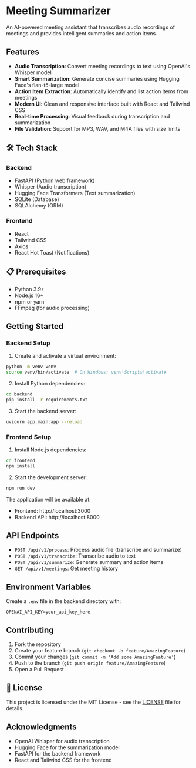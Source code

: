 # Meeting Summarizer

An AI-powered meeting assistant that transcribes audio recordings of meetings and provides intelligent summaries and action items.

##  Features

- **Audio Transcription**: Convert meeting recordings to text using OpenAI's Whisper model
- **Smart Summarization**: Generate concise summaries using Hugging Face's flan-t5-large model
- **Action Item Extraction**: Automatically identify and list action items from meetings
- **Modern UI**: Clean and responsive interface built with React and Tailwind CSS
- **Real-time Processing**: Visual feedback during transcription and summarization
- **File Validation**: Support for MP3, WAV, and M4A files with size limits

## 🛠️ Tech Stack

### Backend
- FastAPI (Python web framework)
- Whisper (Audio transcription)
- Hugging Face Transformers (Text summarization)
- SQLite (Database)
- SQLAlchemy (ORM)

### Frontend
- React
- Tailwind CSS
- Axios
- React Hot Toast (Notifications)

## 📋 Prerequisites

- Python 3.9+
- Node.js 16+
- npm or yarn
- FFmpeg (for audio processing)

##  Getting Started

### Backend Setup

1. Create and activate a virtual environment:
```bash
python -m venv venv
source venv/bin/activate  # On Windows: venv\Scripts\activate
```

2. Install Python dependencies:
```bash
cd backend
pip install -r requirements.txt
```

3. Start the backend server:
```bash
uvicorn app.main:app --reload
```

### Frontend Setup

1. Install Node.js dependencies:
```bash
cd frontend
npm install
```

2. Start the development server:
```bash
npm run dev
```

The application will be available at:
- Frontend: http://localhost:3000
- Backend API: http://localhost:8000

##  API Endpoints

- `POST /api/v1/process`: Process audio file (transcribe and summarize)
- `POST /api/v1/transcribe`: Transcribe audio to text
- `POST /api/v1/summarize`: Generate summary and action items
- `GET /api/v1/meetings`: Get meeting history

##  Environment Variables

Create a `.env` file in the backend directory with:
```
OPENAI_API_KEY=your_api_key_here
```

##  Contributing

1. Fork the repository
2. Create your feature branch (`git checkout -b feature/AmazingFeature`)
3. Commit your changes (`git commit -m 'Add some AmazingFeature'`)
4. Push to the branch (`git push origin feature/AmazingFeature`)
5. Open a Pull Request

## 📄 License

This project is licensed under the MIT License - see the [LICENSE](LICENSE) file for details.

## Acknowledgments

- OpenAI Whisper for audio transcription
- Hugging Face for the summarization model
- FastAPI for the backend framework
- React and Tailwind CSS for the frontend 
